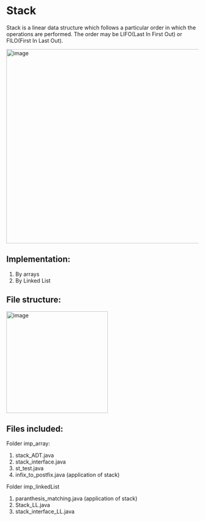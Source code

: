 # Stack
Stack is a linear data structure which follows a particular order in which the operations are performed. The order may be LIFO(Last In First Out) or FILO(First In Last Out).

<img width="508" alt="image" src="https://user-images.githubusercontent.com/68846562/146638327-29f69807-4523-4ab0-92be-b5f4ca9ad586.png">

## Implementation:
1. By arrays
2. By Linked List

## File structure:
<img width="266" alt="image" src="https://user-images.githubusercontent.com/68846562/146638504-569347c5-b437-42c7-9731-198272f654e7.png">

## Files included:
Folder imp_array:
  1. stack_ADT.java
  2. stack_interface.java
  3. st_test.java
  4. infix_to_postfix.java (application of stack)
 
Folder imp_linkedList
  1. paranthesis_matching.java (application of stack)
  2. Stack_LL.java
  3. stack_interface_LL.java
